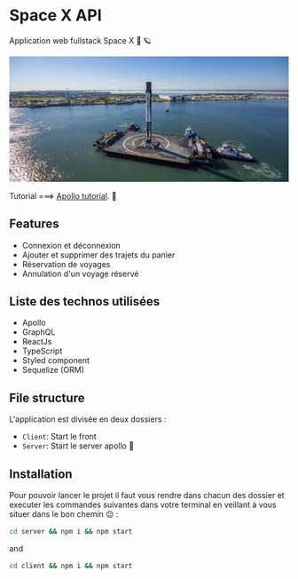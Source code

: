 # Space X API 

Application web fullstack Space X 🚀 🪐

![alt text](https://github.com/Dramane-dev/SpaceX-API-Apollo-GraphQL/blob/master/spacex-base.jpeg?raw=true)


Tutorial ===> [Apollo tutorial](http://apollographql.com/docs/tutorial/introduction.html). 🚀

## Features

- Connexion et déconnexion
- Ajouter et supprimer des trajets du panier
- Réservation de voyages
- Annulation d'un voyage réservé

## Liste des technos utilisées 

- Apollo
- GraphQL
- ReactJs 
- TypeScript 
- Styled component
- Sequelize (ORM)



## File structure

L'application est divisée en deux dossiers :

- `Client`: Start le front 
- `Server`: Start le server apollo 🚀


## Installation

Pour pouvoir lancer le projet il faut vous rendre dans chacun des dossier et executer les commandes suivantes dans votre terminal en veillant à vous situer dans le bon chemin 😉 :

```bash
cd server && npm i && npm start
```

and

```bash
cd client && npm i && npm start
```
